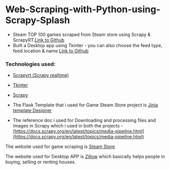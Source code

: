 # Web-Scraping-with-Python-using-Scrapy-Splash

- Steam TOP 100 games scraped from Steam store using Scrapy & ScrapyRT.[Link to Github](https://github.com/krishnakaushik25/Game-scraping-from-Steam-store)
- Built a Desktop app using Tkinter - you can also choose the feed type, feed location & name [Link to Github](https://github.com/krishnakaushik25/Web-Scraping-using-Scrapy-Tkinter-Desktop-App)

### Technologies used:

- [Scrapyrt (Scrapy realtime)](https://github.com/scrapinghub/scrapyrt)
- [Tkinter](https://docs.python.org/3/library/tkinter.html)
- [Scrapy](https://docs.scrapy.org/en/latest/)


- The Flask Template that i used for Game Steam Store project is [Jinja template Designer](https://jinja.palletsprojects.com/en/2.10.x/templates/)
- The reference doc i used for Downloading and processing files and images in Scrapy which i used in both the projects - [https://docs.scrapy.org/en/latest/topics/media-pipeline.html](https://docs.scrapy.org/en/latest/topics/media-pipeline.html)

The website used for game scraping is [Steam Store](https://store.steampowered.com/search/?filter=topsellers)

The website used for Desktop APP is [Zillow](https://www.zillow.com/) which basically helps people in buying, selling or renting houses.




